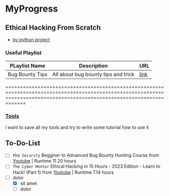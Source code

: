 # MyProgress

## Ethical Hacking From Scratch
- [by python project](https://github.com/kokurate/MyProgress/blob/main/From%20Python%20Project%20Youtube/introduction.md) 


### Useful Playlist 
|PLaylist Name|Description|URL|
|----|----|---|
|Bug Bounty Tips|All  about bug bounty tips and trick|[link](https://www.youtube.com/playlist?list=PL0UUP2kn14rwglZFAOPkDuHrGWTdOmqXb)|


=========================================================================================================================================================================


### [Tools](https://github.com/kokurate/MyProgress/blob/main/Tools/Alternative%20XSS%20Hunter%20for%20finding%20blind%20XSS.md)
I want to save all my tools and try to write some tutorial how to use it




## To-Do-List
- [ ] `Phd Security`  Begginer to Advanced Bug Bounty Hunting Course from [Youtube](https://www.youtube.com/watch?v=Rp69edBmFFo&t=8s) | Runtime 11.20 hours 
- [ ] `The Cyber Mentor` Ethical Hacking in 15 Hours - 2023 Edition - Learn to Hack! (Part 1) from [Youtube](https://www.youtube.com/watch?v=3FNYvj2U0HM&t=24s) | Runtime 7.14 hours 
- [ ] dolor
  - [x] sit amet
  - [ ] dolor
